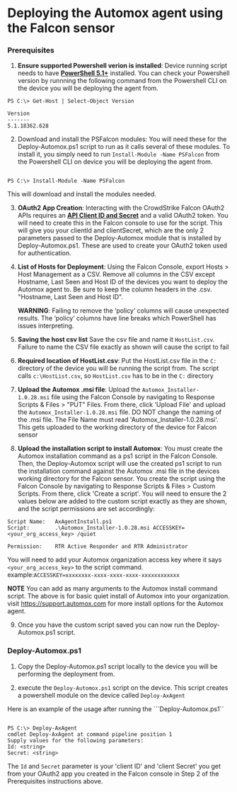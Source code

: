 # Deploying the Automox agent using the Falcon sensor

### Prerequisites
1.  **Ensure supported Powershell verion is installed**: Device running script needs to have **[PowerShell 5.1+](https://github.com/PowerShell/PowerShell#get-powershell)** installed. You can check your Powershell version by runnning the following command from the Powershell CLI on the device you will be deploying the agent from.

```
PS C:\> Get-Host | Select-Object Version

Version      
-------      
5.1.18362.628
```

2. Download and install the PSFalcon modules: You will need these for the Deploy-Automox.ps1 script to run as it calls several of these modules. To install it, you simply need to run ```Install-Module -Name PSFalcon``` from the Powershell CLI on device you will be deploying the agent from.

```

PS C:\> Install-Module -Name PSFalcon

```


This will download and install the modules needed.

3. **OAuth2 App Creation**: Interacting with the CrowdStrike Falcon OAuth2 APIs requires an **[API Client ID and Secret](https://falcon.crowdstrike.com/support/api-clients-and-keys)** and a valid OAuth2 token. You will need to create this in the Falcon console to use for the script. This will give you your clientId and clientSecret, which are the only 2 parameters passed to the Deploy-Automox module that is installed by Deploy-Automox.ps1. These are used to create your OAuth2 token used for authentication. 
    

4. **List of Hosts for Deployment**: Using the Falcon Console, export Hosts > Host Management as a CSV. Remove all columns in the CSV except Hostname, Last Seen and Host ID of the devices you want to deploy the Automox agent to. Be sure to keep the column headers in the .csv. "Hostname, Last Seen and Host ID".  
   
      **WARNING**: Failing to remove the ‘policy’ columns will cause unexpected results. The ‘policy’ columns have line breaks which PowerShell has issues interpreting.


5. **Saving the host csv list** Save the csv file and name it ```HostList.csv```. Failure to name the CSV file exactly as shown will cause the script to fail


6. **Required location of HostList.csv**: Put the HostList.csv file in the ```C:``` directory of the device you will be running the script from. The script calls ```c:\HostList.csv```, so ```HostList.csv``` has to be in the ```C:``` directory 

7. **Upload the Automox .msi file**: Upload the ```Automox_Installer-1.0.28.msi``` file using the Falcon Console by navigating to Response Scripts & Files > "PUT" Files. From there, click 'Upload File' and upload the  ```Automox_Installer-1.0.28.msi``` file. DO NOT change the naming of the .msi file. The File Name must read 'Automox_Installer-1.0.28.msi'. This gets uploaded to the working directory of the device for Falcon sensor

8.  **Upload the installation script to install Automox**: You must create the Automox installation command as a ps1 script in the Falcon Console. Then, the Deploy-Automox script will use the created ps1 script to run the installation command against the Automox .msi file in the devices working directory for the Falcon sensor. You create the script using the Falcon Console by navigating to Response Scripts & Files > Custom Scripts. From there, click 'Create a script'. You will need to ensure the 2 values below are added to the custom script exactly as they are shown, and the script permissions are set accordingly:
```
Script Name:   AxAgentInstall.ps1
Script:        .\Automox_Installer-1.0.28.msi ACCESSKEY=<your_org_access_key> /quiet

Permission:    RTR Active Responder and RTR Administrator
````
 You will need to add your Automox organization access key where it says ```<your_org_access_key>``` to the script command. 
 example:```ACCESSKEY=xxxxxxxx-xxxx-xxxx-xxxx-xxxxxxxxxxxx```

**NOTE** You can add as many arguments to the Automox install command script. The above is for basic quiet install of Automox into your organization. visit https://support.automox.com for more install options for the Automox agent.

9. Once you have the custom script saved you can now run the Deploy-Automox.ps1 script.


### Deploy-Automox.ps1 

1. Copy the Deploy-Automox.ps1 script locally to the device you will be performing the deployment from. 

2. execute the ```Deploy-Automox.ps1``` script on the device. This script creates a powershell module on the device called ```Deploy-AxAgent```

Here is an example of the usage after running the ```Deploy-Automox.ps1``

```PS C:\> .\Deploy-Automox.ps1

PS C:\> Deploy-AxAgent
cmdlet Deploy-AxAgent at command pipeline position 1
Supply values for the following parameters:
Id: <string>
Secret: <string> 
```

The ```Id``` and ```Secret``` parameter is your 'client ID' and 'client Secret' you get from your OAuth2 app you created in the Falcon console in Step 2 of the Prerequisites instructions above.
